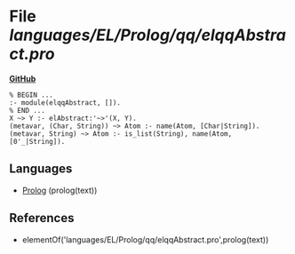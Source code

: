 # File _languages/EL/Prolog/qq/elqqAbstract.pro_
**[GitHub](https://github.com/softlang/yas/blob/master/languages/EL/Prolog/qq/elqqAbstract.pro)**
```
% BEGIN ...
:- module(elqqAbstract, []).
% END ...
X ~> Y :- elAbstract:'~>'(X, Y).
(metavar, (Char, String)) ~> Atom :- name(Atom, [Char|String]).
(metavar, String) ~> Atom :- is_list(String), name(Atom, [0'_|String]).

```

## Languages
* [Prolog](../languages/Prolog.md) (prolog(text))

## References
* elementOf('languages/EL/Prolog/qq/elqqAbstract.pro',prolog(text))
